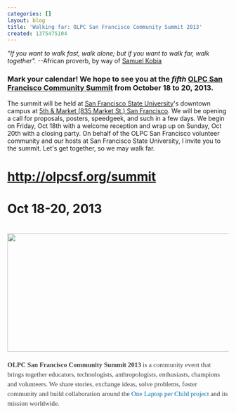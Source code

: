 ```yaml
---
categories: []
layout: blog
title: 'Walking far: OLPC San Francisco Community Summit 2013'
created: 1375475104
---
```

<p class="rteindent1"><em>&quot;If you want to walk fast, walk alone; but if you want to walk far, walk together&quot;.</em> --African proverb, by way of <a href="https://en.wikipedia.org/wiki/Samuel_Kobia#Global_Leadership" target="_blank">Samuel Kobia</a></p>
<h3>
	Mark your calendar! We hope to see you at the <em><strong>fifth</strong></em> <a href="http://olpcsf.org/summit">OLPC San Francisco Community Summit</a> from <strong>October 18 to 20, 2013</strong>.</h3>
<p>The summit will be held at <a href="http://www.sfsu.edu" target="_blank">San Francisco State University</a>&#39;s downtown campus at <a href="https://maps.google.com/maps?q=835+market+st.san+Francisco&amp;hl=en&amp;sll=37.785012,-122.406538&amp;sspn=0.008649,0.01869&amp;t=h&amp;gl=us&amp;hnear=835+Market+St,+San+Francisco,+California+94102&amp;z=16" target="_blank">5th &amp; Market (835 Market St.) San Francisco</a>. We will be opening a call for proposals, posters, speedgeek, and such in a few days. We begin on Friday, Oct 18th with a welcome reception and wrap up on Sunday, Oct 20th with a closing party. On behalf of the OLPC San Francisco volunteer community and our hosts at San Francisco State University, I invite you to the summit. Let&#39;s get together, so we may walk far.</p>
<h1 class="rtecenter">
	<a href="http://olpcsf.org/summit">http://olpcsf.org/summit</a></h1>
<h1 class="rtecenter">
	Oct 18-20, 2013</h1>
<h1 class="rtecenter">
	<a href="http://olpcsf.org/summit"><img alt="" src="{{ site.baseurl }}/sites/default/files/u8/red_xo_in_sf_fog_2013.jpg" style="width: 701px; height: 269px;" /></a></h1>
<p><b style="color: rgb(59, 59, 59); font-family: Georgia, 'Times New Roman', Times, serif; font-size: 15px; font-style: normal; font-variant: normal; letter-spacing: normal; line-height: 22px; orphans: auto; text-align: start; text-indent: 0px; text-transform: none; white-space: normal; widows: auto; word-spacing: 0px; -webkit-text-stroke-width: 0px; background-color: rgb(255, 255, 255);">OLPC San Francisco Community Summit 2013</b><span style="color: rgb(59, 59, 59); font-family: Georgia, 'Times New Roman', Times, serif; font-size: 15px; font-style: normal; font-variant: normal; font-weight: normal; letter-spacing: normal; line-height: 22px; orphans: auto; text-align: start; text-indent: 0px; text-transform: none; white-space: normal; widows: auto; word-spacing: 0px; -webkit-text-stroke-width: 0px; background-color: rgb(255, 255, 255); display: inline !important; float: none;"><span class="Apple-converted-space">&nbsp;</span>is a community event that brings together educators, technologists, anthropologists, enthusiasts, champions and volunteers. We share stories, exchange ideas, solve problems, foster community and build collaboration around the<span class="Apple-converted-space">&nbsp;</span></span><a href="http://laptop.org/" style="color: rgb(0, 113, 179); text-decoration: none; font-family: Georgia, 'Times New Roman', Times, serif; font-size: 15px; font-style: normal; font-variant: normal; font-weight: normal; letter-spacing: normal; line-height: 22px; orphans: auto; text-align: start; text-indent: 0px; text-transform: none; white-space: normal; widows: auto; word-spacing: 0px; -webkit-text-stroke-width: 0px; background-color: rgb(255, 255, 255);" target="_blank">One Laptop per Child project</a><span style="color: rgb(59, 59, 59); font-family: Georgia, 'Times New Roman', Times, serif; font-size: 15px; font-style: normal; font-variant: normal; font-weight: normal; letter-spacing: normal; line-height: 22px; orphans: auto; text-align: start; text-indent: 0px; text-transform: none; white-space: normal; widows: auto; word-spacing: 0px; -webkit-text-stroke-width: 0px; background-color: rgb(255, 255, 255); display: inline !important; float: none;"><span class="Apple-converted-space">&nbsp;</span>and its mission worldwide.</span></p>
<p>&nbsp;</p>
